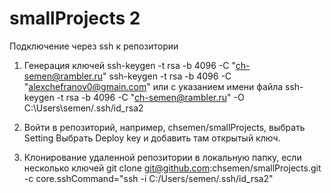 # smallProjects 2

Подключение через ssh к репозитории
1. Генерация ключей 
ssh-keygen -t rsa -b 4096 -C "ch-semen@rambler.ru" 
ssh-keygen -t rsa -b 4096 -C "alexchefranov0@gmain.com" 
или с указанием имени файла
ssh-keygen -t rsa -b 4096 -C "ch-semen@rambler.ru" -O C:\Users\semen/.ssh/id_rsa2

2. Войти в репозиторий, например, chsemen/smallProjects, выбрать Setting
Выбрать Deploy key и добавить там открытый ключ.

3. Клонирование удаленной репозитории в локальную папку, если несколько ключей
git clone git@github.com:chsemen/smallProjects.git -c core.sshCommand="ssh -i C:/Users/semen/.ssh/id_rsa2"